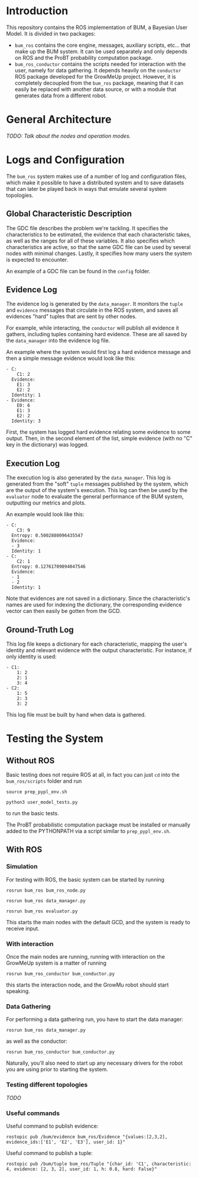 # Introduction

This repository contains the ROS implementation of BUM, a Bayesian User Model. It is divided in two packages:

* `bum_ros` contains the core engine, messages, auxiliary scripts, etc... that make up the BUM system. It can be used separately and only depends on ROS and the ProBT probability computation package.
* `bum_ros_conductor` contains the scripts needed for interaction with the user, namely for data gathering. It depends heavily on the `conductor` ROS package developed for the GrowMeUp project. However, it is completely decoupled from the `bum_ros` package, meaning that it can easily be replaced with another data source, or with a module that generates data from a different robot.


# General Architecture

*TODO: Talk about the nodes and operation modes.*

# Logs and Configuration

The `bum_ros` system makes use of a number of log and configuration files, which make it possible to have a distributed system and to save datasets that can later be played back in ways that emulate several system topologies.

## Global Characteristic Description
The GDC file describes the problem we're tackling. It specifies the characteristics to be estimated, the evidence that each characteristic takes, as well as the ranges for all of these variables. It also specifies which characteristics are active, so that the same GDC file can be used by several nodes with minimal changes. Lastly, it specifies how many users the system is expected to encounter.

An example of a GDC file can be found in the `config` folder.

## Evidence Log

The evidence log is generated by the `data_manager`. It monitors the `tuple` and `evidence` messages that circulate in the ROS system, and saves all evidences "hard" tuples that are sent by other nodes.

For example, while interacting, the `conductor` will publish all evidence it gathers, including tuples containing hard evidence. These are all saved by the `data_manager` into the evidence log file.

An example where the system would first log a hard evidence message and then a simple message evidence would look like this:

```
- C:
    C1: 2
  Evidence:
  	E1: 3
    E2: 2
  Identity: 1
- Evidence:
    E0: 6
    E1: 3
    E2: 2
  Identity: 3
```

First, the system has logged hard evidence relating some evidence to some output. Then, in the second element of the list, simple evidence (with no "C" key in the dictionary) was logged.


## Execution Log

The execution log is also generated by the `data_manager`. This log is generated from the "soft" `tuple` messages published by the system, which are the output of the system's execution. This log can then be used by the `evaluator` node to evaluate the general performance of the BUM system, outputting our metrics and plots.

An example would look like this:

```
- C:
    C3: 9
  Entropy: 0.5002880096435547
  Evidence:
  - 3
  Identity: 1
- C:
    C2: 1
  Entropy: 0.12761709094047546
  Evidence:
  - 1
  - 2
  Identity: 1
```

Note that evidences are not saved in a dictionary. Since the characteristic's names are used for indexing the dictionary, the corresponding evidence vector can then easily be gotten from the GCD.

## Ground-Truth Log

This log file keeps a dictionary for each characteristic, mapping the user's identity and relevant evidence with the output characteristic. For instance, if only identity is used:

```
- C1:
    1: 2
    2: 1
    3: 4
- C2:
    1: 5
    2: 3
    3: 2
```

This log file must be built by hand when data is gathered.

# Testing the System

## Without ROS

Basic testing does not require ROS at all, in fact you can just `cd` into the `bum_ros/scripts` folder and run 

```
source prep_pypl_env.sh

python3 user_model_tests.py
```

to run the basic tests.

The ProBT probabilistic computation package must be installed or manually added to the PYTHONPATH via a script similar to `prep_pypl_env.sh`.

## With ROS

### Simulation

For testing with ROS, the basic system can be started by running

```
rosrun bum_ros bum_ros_node.py

rosrun bum_ros data_manager.py

rosrun bum_ros evaluator.py
```

This starts the main nodes with the default GCD, and the system is ready to receive input.

### With interaction

Once the main nodes are running, running with interaction on the GrowMeUp system is a matter of running

```
rosrun bum_ros_conductor bum_conductor.py
```

this starts the interaction node, and the GrowMu robot should start speaking.

### Data Gathering

For performing a data gathering run, you have to start the data manager:

```
rosrun bum_ros data_manager.py
```

as well as the conductor:

```
rosrun bum_ros_conductor bum_conductor.py
```

Naturally, you'll also need to start up any necessary drivers for the robot you are using prior to starting the system.

### Testing different topologies

*TODO*

### Useful commands

Useful command to publish evidence:

```
rostopic pub /bum/evidence bum_ros/Evidence "{values:[2,3,2], evidence_ids:['E1', 'E2', 'E3'], user_id: 1}"
```

Useful command to publish a tuple:

```
rostopic pub /bum/tuple bum_ros/Tuple "{char_id: 'C1', characteristic: 4, evidence: [2, 3, 2], user_id: 1, h: 0.8, hard: False}"
```
